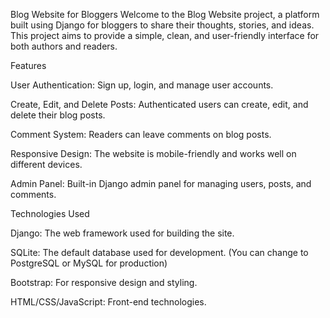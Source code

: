 Blog Website for Bloggers
Welcome to the Blog Website project, a platform built using Django for bloggers to share their thoughts, stories, and ideas. This project aims to provide a simple, clean, and user-friendly interface for both authors and readers.

Features

User Authentication: Sign up, login, and manage user accounts.

Create, Edit, and Delete Posts: Authenticated users can create, edit, and delete their blog posts.

Comment System: Readers can leave comments on blog posts.

Responsive Design: The website is mobile-friendly and works well on different devices.

Admin Panel: Built-in Django admin panel for managing users, posts, and comments.

Technologies Used

Django: The web framework used for building the site.

SQLite: The default database used for development. (You can change to PostgreSQL or MySQL for production)

Bootstrap: For responsive design and styling.

HTML/CSS/JavaScript: Front-end technologies.
